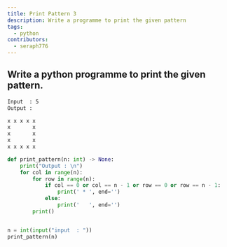 ```yaml
---
title: Print Pattern 3
description: Write a programme to print the given pattern
tags:
  - python
contributors:
  - seraph776
---
```


## Write a python programme to print the given pattern.

```txt
Input  : 5
Output :

x x x x x
x       x
x       x
x       x
x x x x x

```

<CodeBlock>

```python
def print_pattern(n: int) -> None:
    print("Output : \n")
    for col in range(n):
        for row in range(n):
            if col == 0 or col == n - 1 or row == 0 or row == n - 1:
                print(' * ', end='')
            else:
                print('   ', end='')
        print()


n = int(input("input  : "))
print_pattern(n)
```

</CodeBlock>
